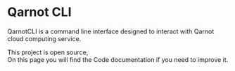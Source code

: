 # Qarnot CLI

QarnotCLI is a command line interface designed to interact with Qarnot cloud computing service.


This project is open source,  
On this page you will find the Code documentation if you need to improve it.
